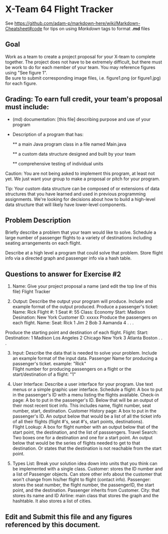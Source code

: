 # X-Team 64 Flight Tracker

See https://github.com/adam-p/markdown-here/wiki/Markdown-Cheatsheet#code for tips on using *Markdown* tags to format __.md__ files

## Goal

Work as a team to create a project proposal for your X-team to complete together.
The project does not have to be extremely difficult,
but there must be work to do for each member of your team.
You may reference figures using "See figure 1".  
Be sure to submit corresponding image files, i.e. figure1.png (or figure1.jpg) for each figure.

## Grading: To earn full credit, your team's proposal must include:

* (md) documentation: [this file] describing purpose and use of your program

* Description of a program that has:

  ** a main Java program class in a file named Main.java
  
  ** a custom data structure designed and built by your team
  
  ** comprehensive testing of individual units
  
 Caution: You are not being asked to implement this program, at least not yet. 
 We just want your group to make a proposal or pitch for your program.
 
 Tip: Your custom data structure can be composed of or extensions of data structures that you have learned and used in previous programming assignments.  We're looking for decisions about how to build a high-level data structure that will likely have lower-level components.

## Problem Description

Briefly describe a problem that your team would like to solve.
Schedule a large number of passenger flights to a variety of 
destinations including seating arrangements on each flight. 

Describe at a high level a program that could solve that problem.
Store flight info via a directed graph and passenger info via a 
hash table. 

## Questions to answer for Exercise #2

1. Name: Give your project proposal a name (and edit the top line of this file)
Flight Tracker


2. Output: Describe the output your program will produce.  Include and example format of the output produced.
Produce a passenger's ticket:
     Name: Rick
     Flight #: 1
     Seat #: 55
     Class: Economy
     Start: Madison
     Desination: New York
     Customer ID: xxxxx
Produce the passengers on each flight. 
     Name:     Seat:
     Rick      1
     Jim       2
     Bob       3
     Aamanda   4
     .
     .
     .
     
Produce the starting point and destination of each flight. 
     Flight:     Start:     Destination:
     1           Madison    Los Angeles
     2           Chicago    New York
     3           Atlanta    Boston
     .
     .
     .

3. Input: Describe the data that is needed to solve your problem. Include an example format of the input data.
     Passenger Name for producing a passenger's ticket. example: "Rick"  
     Flight number for producing passengers on a flight or the start/destination of a flight: "1"
     

4. User Interface: Describe a user interface for your program.  Use text menus or a simple graphic user interface.
Schedule a flight: A box to put in the passenger's ID with a menu listing the flights available.
Check-in page: A bo to put in the passenger's ID. Below that will be an output of their most recent ticet info.
This includes name, flight number, seat number, start, destination.
Customer History page: A box to put in the passenger's ID. An output below that would be a list of all the ticket
info of all their flights (flight #'s, seat #'s, start points, destinations).  
Flight Lookup: A box for flight number with an output below that of the start point, the destination, and the list
of passsengers. 
Travel Search: Two boxes one for a destination and one for a start point. An output below that would be the series
of flights needed to get to that destination. Or states that the destination is not reachable from the start point. 

5. Types List: Break your solution idea down into units that you think can be implemented with a single class.
Customer: stores the ID number and a list of Passenger objects. Can store other info about the customer that 
won't change from his/her flight to flight (contact info).
Passenger: stores the seat number, the flight number, the passengerID, the start point, and the destination. 
Passenger inherits from Customer.
City: that stores its name and ID
Airline: main class that stores the graph and the hashtable. It also stores a list of cities.





## Edit and Submit this file and any figures referenced by this document.

